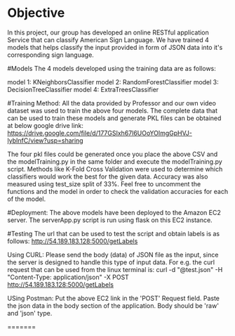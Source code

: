 # Objective
In this project, our group has developed an online RESTful application Service that can classify American 
Sign Language. We have trained 4 models that helps classify the input provided in form of JSON data into
it's corresponding sign language.

#Models
The 4 models developed using the training data are as follows:

model 1: KNeighborsClassifier
model 2: RandomForestClassifier
model 3: DecisionTreeClassifier
model 4: ExtraTreesClassifier

#Training Method:
All the data provided by Professor and our own video dataset was used to train the above four models. 
The complete data that can be used to train these models and generate PKL files can be obtained at below
google drive link:
https://drive.google.com/file/d/177GSIxh67l6UOoYOImgGpHVJ-lybInfC/view?usp=sharing

The four pkl files could be generated once you place the above CSV and the modelTraining.py in the same 
folder and execute the modelTraining.py script. Methods like K-Fold Cross Validation were used to determine
which classifiers would work the best for the given data. Accuracy was also measured using test_size split of 33%.
Feel free to uncomment the functions and the model in order to check the validation accuracies for each of the model.

#Deployment:
The above models have been deployed to the Amazon EC2 server. The serverApp.py script is run using flask on this EC2 
instance.

#Testing
The url that can be used to test the script and obtain labels is as follows: 
http://54.189.183.128:5000/getLabels

Using CURL:
Please send the body (data) of JSON file as the input, since the server is designed to handle this type of input data.
For e.g. the curl request that can be used from the linux terminal is: 
curl -d "@test.json" -H "Content-Type: application/json" -X POST http://54.189.183.128:5000/getLabels

USing Postman:
Put the above EC2 link in the 'POST' Request field.
Paste the json data in the body section of the application. 
Body should be 'raw' and 'json' type.

=======

